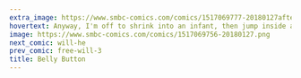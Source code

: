 ```yaml
---
extra_image: https://www.smbc-comics.com/comics/1517069777-20180127after.png
hovertext: Anyway, I'm off to shrink into an infant, then jump inside a telescoping sequence of antecedents until we turn into a prokaryote.
image: https://www.smbc-comics.com/comics/1517069756-20180127.png
next_comic: will-he
prev_comic: free-will-3
title: Belly Button
---
```


